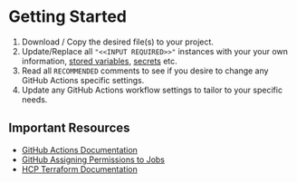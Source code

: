 # Getting Started

1. Download / Copy the desired file(s) to your project.
1. Update/Replace all `"<<INPUT REQUIRED>>"` instances with your your own information, [stored variables](https://docs.github.com/en/actions/learn-github-actions/variables), [secrets](https://docs.github.com/en/actions/security-guides/encrypted-secrets) etc.
1. Read all `RECOMMENDED` comments to see if you desire to change any GitHub Actions specific settings.
1. Update any GitHub Actions workflow settings to tailor to your specific needs.


## Important Resources
* [GitHub Actions Documentation](https://docs.github.com/en/actions)
* [GitHub Assigning Permissions to Jobs](https://docs.github.com/en/actions/using-jobs/assigning-permissions-to-jobs)
* [HCP Terraform Documentation](https://developer.hashicorp.com/terraform/cloud-docs)
